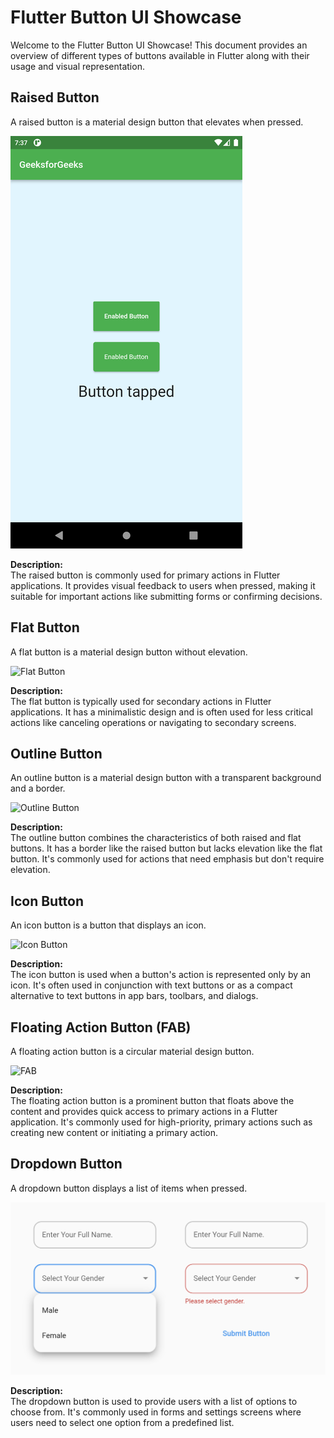 # Flutter Button UI Showcase

Welcome to the Flutter Button UI Showcase! This document provides an overview of different types of buttons available in Flutter along with their usage and visual representation.

## Raised Button

A raised button is a material design button that elevates when pressed.

![Raised Button](/images/raised_button.png)

**Description:**  
The raised button is commonly used for primary actions in Flutter applications. It provides visual feedback to users when pressed, making it suitable for important actions like submitting forms or confirming decisions.

## Flat Button

A flat button is a material design button without elevation.

![Flat Button](/images/flat_button.png)

**Description:**  
The flat button is typically used for secondary actions in Flutter applications. It has a minimalistic design and is often used for less critical actions like canceling operations or navigating to secondary screens.

## Outline Button

An outline button is a material design button with a transparent background and a border.

![Outline Button](/images/outline_button.png)

**Description:**  
The outline button combines the characteristics of both raised and flat buttons. It has a border like the raised button but lacks elevation like the flat button. It's commonly used for actions that need emphasis but don't require elevation.

## Icon Button

An icon button is a button that displays an icon.

![Icon Button](/images/icon_button.png)

**Description:**  
The icon button is used when a button's action is represented only by an icon. It's often used in conjunction with text buttons or as a compact alternative to text buttons in app bars, toolbars, and dialogs.

## Floating Action Button (FAB)

A floating action button is a circular material design button.

![FAB](/images/fab.png)

**Description:**  
The floating action button is a prominent button that floats above the content and provides quick access to primary actions in a Flutter application. It's commonly used for high-priority, primary actions such as creating new content or initiating a primary action.

## Dropdown Button

A dropdown button displays a list of items when pressed.

![Dropdown Button](/images/dropdown_button.png)

**Description:**  
The dropdown button is used to provide users with a list of options to choose from. It's commonly used in forms and settings screens where users need to select one option from a predefined list.
